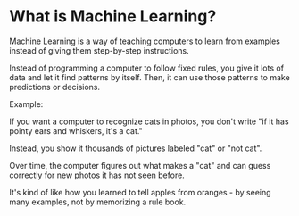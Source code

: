 # What is Machine Learning?

Machine Learning is a way of teaching computers to learn from examples instead of giving them step-by-step instructions.

Instead of programming a computer to follow fixed rules, you give it lots of data and let it find patterns by itself. Then, it can use those patterns to make predictions or decisions.

Example:

If you want a computer to recognize cats in photos, you don't write "if it has pointy ears and whiskers, it's a cat."

Instead, you show it thousands of pictures labeled "cat" or "not cat".

Over time, the computer figures out what makes a "cat" and can guess correctly for new photos it has not seen before.

It's kind of like how you learned to tell apples from oranges - by seeing many examples, not by memorizing a rule book.
